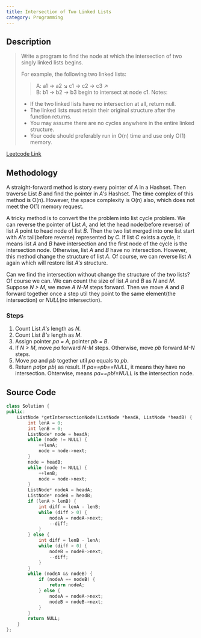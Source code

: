 ```yaml
---
title: Intersection of Two Linked Lists
category: Programming
---
```

## Description
>Write a program to find the node at which the intersection of two singly linked lists begins.
>
>For example, the following two linked lists:
> >A:        a1 → a2
> >                   ↘
> >                     c1 → c2 → c3
> >                   ↗            
> >B:     b1 → b2 → b3
>begin to intersect at node c1.
>Notes:
>
> * If the two linked lists have no intersection at all, return null.
> * The linked lists must retain their original structure after the function returns.
> * You may assume there are no cycles anywhere in the entire linked structure.
> * Your code should preferably run in O(n) time and use only O(1) memory.

[Leetcode Link](https://leetcode.com/problems/intersection-of-two-linked-lists/)

## Methodology
A straight-forward method is story every pointer of *A* in a Hashset. Then traverse List *B* and find the pointer in *A's* Hashset. The time complex of this method is O(n). However, the space complexity is O(n) also, which does not meet the O(1) memory request.

A tricky method is to convert the the problem into list cycle problem. We can reverse the pointer of List *A*, and let the head node(before reverse) of list *A* point to head node of list *B*. Then the two list merged into one list start with *A's* tail(before reverse) represented by *C*. If list *C* exists a cycle, it means list *A* and *B* have intersection and the first node of the cycle is the intersection node. Otherwise, list *A* and *B* have no intersection. However, this method change the structure of list *A*. Of course, we can reverse list *A* again which will restore list *A's* structure.

 Can we find the intersection without change the structure of the two lists? Of course we can. We can count the size of list *A* and *B* as *N* and *M*. Suppose *N > M*, we move *A* *N-M* steps forward. Then we move *A* and *B* forward together once a step util they point to the same element(the intersection) or *NULL*(no intersection).

### Steps

1. Count List *A's* length as *N*.
2. Count List *B's* length as *M*.
3. Assign pointer *pa = A*, pointer *pb = B*.
4. If *N > M*, move *pa* forward *N-M* steps. Otherwise, move *pb* forward *M-N* steps.
5. Move *pa* and *pb* together util *pa* equals to *pb*.
6. Return *pa*(or *pb*) as result. If *pa==pb==NULL*, it means they have no intersection. Ohterwise, means *pa==pb!=NULL* is the intersection node.

## Source Code
```C++
class Solution {
public:
    ListNode *getIntersectionNode(ListNode *headA, ListNode *headB) {
        int lenA = 0;
        int lenB = 0;
        ListNode* node = headA;
        while (node != NULL) {
            ++lenA;
            node = node->next;
        }
        node = headB;
        while (node != NULL) {
            ++lenB;
            node = node->next;
        }
        ListNode* nodeA = headA;
        ListNode* nodeB = headB;
        if (lenA > lenB) {
            int diff = lenA - lenB;
            while (diff > 0) {
                nodeA = nodeA->next;
                --diff;
            }
        } else {
            int diff = lenB - lenA;
            while (diff > 0) {
                nodeB = nodeB->next;
                --diff;
            }
        }
        while (nodeA && nodeB) {
            if (nodeA == nodeB) {
                return nodeA;
            } else {
                nodeA = nodeA->next;
                nodeB = nodeB->next;
            }
        }
        return NULL;
    }
};
```
